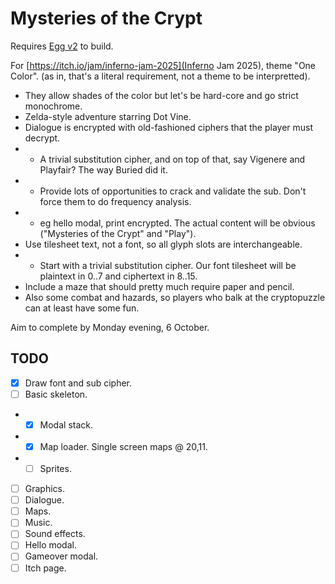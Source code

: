 # Mysteries of the Crypt

Requires [Egg v2](https://github.com/aksommerville/egg2) to build.

For [https://itch.io/jam/inferno-jam-2025](Inferno Jam 2025), theme "One Color".
(as in, that's a literal requirement, not a theme to be interpretted).

- They allow shades of the color but let's be hard-core and go strict monochrome.
- Zelda-style adventure starring Dot Vine.
- Dialogue is encrypted with old-fashioned ciphers that the player must decrypt.
- - A trivial substitution cipher, and on top of that, say Vigenere and Playfair? The way Buried did it.
- - Provide lots of opportunities to crack and validate the sub. Don't force them to do frequency analysis.
- - eg hello modal, print encrypted. The actual content will be obvious ("Mysteries of the Crypt" and "Play").
- Use tilesheet text, not a font, so all glyph slots are interchangeable.
- - Start with a trivial substitution cipher. Our font tilesheet will be plaintext in 0..7 and ciphertext in 8..15.
- Include a maze that should pretty much require paper and pencil.
- Also some combat and hazards, so players who balk at the cryptopuzzle can at least have some fun.

Aim to complete by Monday evening, 6 October.

## TODO

- [x] Draw font and sub cipher.
- [ ] Basic skeleton.
- - [x] Modal stack.
- - [x] Map loader. Single screen maps @ 20,11.
- - [ ] Sprites.
- [ ] Graphics.
- [ ] Dialogue.
- [ ] Maps.
- [ ] Music.
- [ ] Sound effects.
- [ ] Hello modal.
- [ ] Gameover modal.
- [ ] Itch page.

